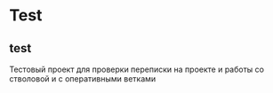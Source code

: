 # Test
test
----------------
Тестовый проект для проверки переписки на проекте и работы со стволовой и с оперативными ветками
